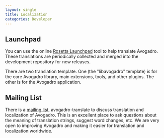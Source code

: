 ```yaml
---
layout: single
title: Localization
categories: Developer
---
```




Launchpad
---------

You can use the online [Rosetta Launchpad](https://translations.launchpad.net/avogadro) tool to help translate Avogadro. These translations are periodically collected and merged into the development repository for new releases.

There are two translation template. One (the "libavogadro" template) is for the core Avogadro library, main extensions, tools, and other plugins. The other is for the Avogadro application.

Mailing List
------------

There is a [mailing list](Contact "wikilink"), avogadro-translate to discuss translation and localization of Avogadro. This is an excellent place to ask questions about the meaning of translation strings, suggest word changes, etc. We are very open to improving Avogadro and making it easier for translation and localization worldwide.



